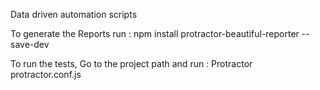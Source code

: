 Data driven automation scripts

To generate the Reports run
: npm install protractor-beautiful-reporter --save-dev

To run the tests, Go to the project path and run
: Protractor protractor.conf.js

